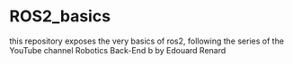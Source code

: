 # ROS2_basics
this repository exposes the very basics of ros2, following the series of the YouTube channel Robotics Back-End b  by Edouard Renard
